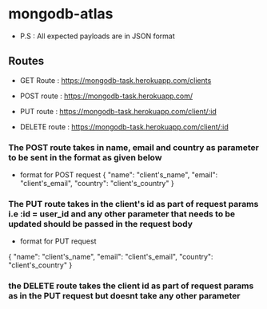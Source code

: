 # mongodb-atlas

* P.S : All expected payloads are in JSON format


## Routes

* GET Route : https://mongodb-task.herokuapp.com/clients

* POST route : https://mongodb-task.herokuapp.com/

* PUT route : https://mongodb-task.herokuapp.com/client/:id

* DELETE route : https://mongodb-task.herokuapp.com/client/:id



### The POST route takes in name, email and country as parameter to be sent in the format as given below
* format for POST request
{
    "name": "client's_name",
    "email": "client's_email",
    "country": "client's_country"
}




### The PUT route takes in the client's id as part of request params i.e :id = user_id and any other parameter that needs to be updated should be passed in the request body
* format for PUT request

{
    "name": "client's_name",
    "email": "client's_email",
    "country": "client's_country"
}




### the DELETE route takes the client id as part of request params as in the PUT request but doesnt take any other parameter
